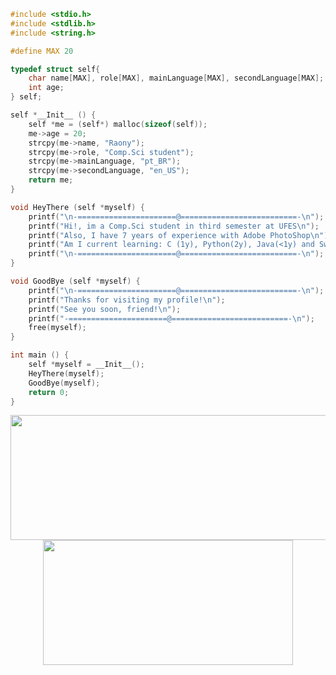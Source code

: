 ```c
#include <stdio.h> 
#include <stdlib.h>
#include <string.h>

#define MAX 20

typedef struct self{
    char name[MAX], role[MAX], mainLanguage[MAX], secondLanguage[MAX];
    int age;
} self;

self *__Init__ () {
    self *me = (self*) malloc(sizeof(self));
    me->age = 20;
    strcpy(me->name, "Raony");
    strcpy(me->role, "Comp.Sci student");
    strcpy(me->mainLanguage, "pt_BR");
    strcpy(me->secondLanguage, "en_US");
    return me;
}

void HeyThere (self *myself) {
    printf("\n-======================@==========================-\n");
    printf("Hi!, im a Comp.Sci student in third semester at UFES\n");
    printf("Also, I have 7 years of experience with Adobe PhotoShop\n");
    printf("Am I current learning: C (1y), Python(2y), Java(<1y) and Swift(<1y)");
    printf("\n-======================@==========================-\n");
}

void GoodBye (self *myself) {
    printf("\n-======================@==========================-\n");
    printf("Thanks for visiting my profile!\n");
    printf("See you soon, friend!\n");
    printf("-======================@==========================-\n");
    free(myself);
}

int main () {
    self *myself = __Init__();
    HeyThere(myself);
    GoodBye(myself);
    return 0;
}
```

<p align="center">
  <img width="600" height="200" src="https://github-readme-stats.vercel.app/api?username=raonytog&show_icons=true&theme=vision-friendly-dark">
  <img width="400" height="200" src="https://github-readme-stats.vercel.app/api/top-langs/?username=raonytog&size_weight=0.0005&count_weight=0.3&layout=compact&theme=vision-friendly-dark">
</p>

<div id="header" align="center">
  <img src="https://komarev.com/ghpvc/?username=raonytog&style=for-the-badge&color=orange" alt=""/>
</div>



